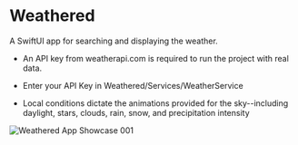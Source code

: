 # Weathered

A SwiftUI app for searching and displaying the weather.

* An API key from weatherapi.com is required to run the project with real data.
 * Enter your API Key in Weathered/Services/WeatherService

* Local conditions dictate the animations provided for the sky--including daylight, stars, clouds, rain, snow, and precipitation intensity

![‎Weathered App Showcase ‎001](https://github.com/bodhichristian/Weathered/assets/110639779/11ed463d-1f1b-4ab7-a381-e736a415bcb1)
